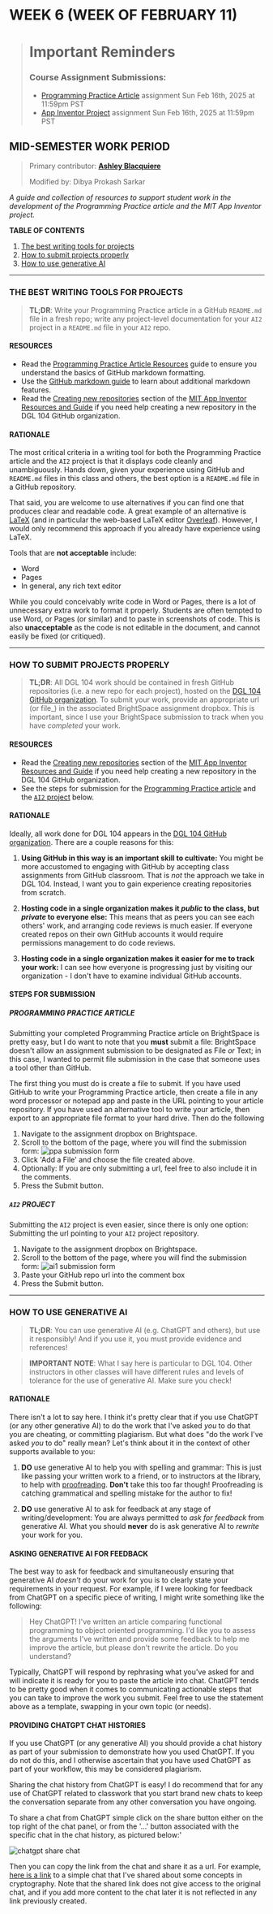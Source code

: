 # WEEK 6 (WEEK OF FEBRUARY 11)

<!-- > # What’s Happening This Week -->
> # Important Reminders
> ### Course Assignment Submissions:
> * [Programming Practice Article](#) assignment <span class='badge'> Sun Feb 16th, 2025 at 11:59pm PST</span>
> * [App Inventor Project](#) assignment <span class='badge'> Sun Feb 16th, 2025 at 11:59pm PST</span>
<!-- > -->
<!-- > ### Required Reading
> * [The Skeptic’s Guide To Low-Fidelity Prototyping](https://www.smashingmagazine.com/2014/10/the-skeptics-guide-to-low-fidelity-prototyping/) -->
<!-- > -->
<!-- > [Required Reading Quiz due Jun 4th](https://canvas.sfu.ca/courses/44038/quizzes/166553 ':class=button') -->


## MID-SEMESTER WORK PERIOD

> Primary contributor: **[Ashley Blacquiere](https://ca.linkedin.com/in/ashley-blacquiere)**
>
> Modified by: Dibya Prokash Sarkar

_A guide and collection of resources to support student work in the development of the Programming Practice article and the MIT App Inventor project._ 

**TABLE OF CONTENTS**
1. [The best writing tools for projects](#the-best-writing-tools-for-projects)
2. [How to submit projects properly](#how-to-submit-projects-properly)
3. [How to use generative AI](#how-to-use-generative-ai)

---

### THE BEST WRITING TOOLS FOR PROJECTS

> **TL;DR**: Write your Programming Practice article in a GitHub `README.md` file in a fresh repo; write any project-level documentation for your `AI2` project in a `README.md` file in your `AI2` repo.

#### RESOURCES
- Read the [Programming Practice Article Resources](https://github.com/nic-dgl104-winter-2025/guide-programming-practice-article) guide to ensure you understand the basics of GitHub markdown formatting.
- Use the [GitHub markdown guide](https://docs.github.com/en/get-started/writing-on-github/getting-started-with-writing-and-formatting-on-github/quickstart-for-writing-on-github) to learn about additional markdown features.
- Read the [Creating new repositories](https://github.com/nic-dgl104-winter-2025/guide-ai2-repo-management?tab=readme-ov-file#creating-new-repositories) section of the [MIT App Inventor Resources and Guide](https://github.com/nic-dgl104-winter-2025/guide-ai2-repo-management) if you need help creating a new repository in the DGL 104 GitHub organization.

#### RATIONALE
The most critical criteria in a writing tool for both the Programming Practice article and the `AI2` project is that it displays code cleanly and unambiguously. Hands down, given your experience using GitHub and `README.md` files in this class and others, the best option is a `README.md` file in a GitHub repository.

That said, you are welcome to use alternatives if you can find one that produces clear and readable code. A great example of an alternative is [LaTeX](https://www.latex-project.org/) (and in particular the web-based LaTeX editor [Overleaf](https://www.overleaf.com/home-2)). However, I would only recommend this approach if you already have experience using LaTeX. 

Tools that are **not acceptable** include:
- Word
- Pages
- In general, any rich text editor

While you could conceivably write code in Word or Pages, there is a lot of unnecessary extra work to format it properly. Students are often tempted to use Word, or Pages (or similar) and to paste in screenshots of code. This is also **unacceptable** as the code is not editable in the document, and cannot easily be fixed (or critiqued).

---

### HOW TO SUBMIT PROJECTS PROPERLY

> **TL;DR**: All DGL 104 work should be contained in fresh GitHub repositories (i.e. a new repo for each project), hosted on the [DGL 104 GitHub organization](https://github.com/nic-dgl104-winter-2025). To submit your work, provide an appropriate url (or file_) in the associated BrightSpace assignment dropbox. This is important, since I use your BrightSpace submission to track when you have _completed_ your work. 

#### RESOURCES

- Read the [Creating new repositories](https://github.com/nic-dgl104-winter-2025/guide-ai2-repo-management?tab=readme-ov-file#creating-new-repositories) section of the [MIT App Inventor Resources and Guide](https://github.com/nic-dgl104-winter-2025/guide-ai2-repo-management) if you need help creating a new repository in the DGL 104 GitHub organization.
- See the steps for submission for the [Programming Practice article](#programming-practice-article) and the [`AI2` project](#ai2-project) below.

#### RATIONALE
Ideally, all work done for DGL 104 appears in the [DGL 104 GitHub organization](https://github.com/nic-dgl104-winter-2025). There are a couple reasons for this:
1. **Using GitHub in this way is an important skill to cultivate:** You might be more accustomed to engaging with GitHub by accepting class assignments from GitHub classroom. That is _not_ the approach we take in DGL 104. Instead, I want you to gain experience creating repositories from scratch.

2. **Hosting code in a single organization makes it _public_ to the class, but _private_ to everyone else:** This means that as peers you can see each others' work, and arranging code reviews is much easier. If everyone created repos on their own GitHub accounts it would require permissions management to do code reviews.

3. **Hosting code in a single organization makes it easier for me to track your work:** I can see how everyone is progressing just by visiting our organization - I don't have to examine individual GitHub accounts.

#### STEPS FOR SUBMISSION

##### PROGRAMMING PRACTICE ARTICLE
Submitting your completed Programming Practice article on BrightSpace is pretty easy, but I do want to note that you **must** submit a file: BrightSpace doesn't allow an assignment submission to be designated as File _or_ Text; in this case, I wanted to permit file submission in the case that someone uses a tool other than GitHub.

The first thing you must do is create a file to submit. If you have used GitHub to write your Programming Practice article, then create a file in any word processor or notepad app and paste in the URL pointing to your article repository. If you have used an alternative tool to write your article, then export to an appropriate file format to your hard drive. Then do the following

1. Navigate to the assignment dropbox on Brightspace.
2. Scroll to the bottom of the page, where you will find the submission form:
![ppa submission form](../assets/images/week5-ppa-submit.png)
3. Click 'Add a File' and choose the file created above.
4. Optionally: If you are only submitting a url, feel free to also include it in the comments.
5. Press the Submit button.

##### `AI2` PROJECT
Submitting the `AI2` project is even easier, since there is only one option: Submitting the url pointing to your `AI2` project repository.

1. Navigate to the assignment dropbox on Brightspace.
2. Scroll to the bottom of the page, where you will find the submission form:
![ai1 submission form](../assets/images/week5-ai2-submit.png)
3. Paste your GitHub repo url into the comment box
4. Press the Submit button.

---

### HOW TO USE GENERATIVE AI

> **TL;DR**: You can use generative AI (e.g. ChatGPT and others), but use it responsibly! And if you use it, you must provide evidence and references!

> **IMPORTANT NOTE**: What I say here is particular to DGL 104. Other instructors in other classes will have different rules and levels of tolerance for the use of generative AI. Make sure you check!

#### RATIONALE
There isn't a lot to say here. I think it's pretty clear that if you use ChatGPT (or any other generative AI) to do the work that I've asked _you_ to do that you are cheating, or committing plagiarism. But what does "do the work I've asked _you_ to do" really mean? Let's think about it in the context of other supports available to you:

1. **DO** use generative AI to help you with spelling and grammar: This is just like passing your written work to a friend, or to instructors at the library, to help with [proofreading](https://en.wikipedia.org/wiki/Proofreading). **Don't** take this too far though! Proofreading is catching grammatical and spelling mistake for the author to fix!

2. **DO** use generative AI to ask for feedback at any stage of writing/development: You are always permitted to _ask for feedback_ from generative AI. What you should **never** do is ask generative AI to _rewrite_ your work for you.

#### ASKING GENERATIVE AI FOR FEEDBACK
The best way to ask for feedback and simultaneously ensuring that generative AI _doesn't_ do your work for you is to clearly state your requirements in your request. For example, if I were looking for feedback from ChatGPT on a specific piece of writing, I might write something like the following:

> Hey ChatGPT! I've written an article comparing functional programming to object oriented programming. I'd like you to assess the arguments I've written and provide some feedback to help me improve the article, but please don't rewrite the article. Do you understand?

Typically, ChatGPT will respond by rephrasing what you've asked for and will indicate it is ready for you to paste the article into chat. ChatGPT tends to be pretty good when it comes to communicating actionable steps that you can take to improve the work you submit. Feel free to use the statement above as a template, swapping in your own topic (or needs).

#### PROVIDING CHATGPT CHAT HISTORIES
If you use ChatGPT (or any generative AI) you should provide a chat history as part of your submission to demonstrate how you used ChatGPT. If you do not do this, and I otherwise ascertain that you have used ChatGPT as part of your workflow, this may be considered plagiarism.

Sharing the chat history from ChatGPT is easy! I do recommend that for any use of ChatGPT related to classwork that you start brand new chats to keep the conversation separate from any other conversation you have ongoing.

To share a chat from ChatGPT simple click on the share button either on the top right of the chat panel, or from the '...' button associated with the specific chat in the chat history, as pictured below:'

![chatgpt share chat](../assets/images/week5-chatgpt.png)

Then you can copy the link from the chat and share it as a url. For example, [here is a link](https://chat.openai.com/share/3c1b6b93-c2ed-458b-b889-048625d5281d) to a simple chat that I've shared about some concepts in cryptography. Note that the shared link does not give access to the original chat, and if you add more content to the chat later it is not reflected in any link previously created.